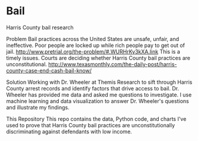 # Bail
Harris County bail research

Problem
Bail practices across the United States are unsafe, unfair, and ineffective.  Poor people are locked up while rich people pay to get out of jail.  http://www.pretrial.org/the-problem/#.WURHrKy3kXA.link
This is a timely issues.  Courts are deciding whether Harris County bail practices are unconstitutional. 
http://www.texasmonthly.com/the-daily-post/harris-county-case-end-cash-bail-know/

Solution
Working with Dr. Wheeler at Themis Research to sift through Harris County arrest records and identify factors that drive access to bail.  Dr. Wheeler has provided me data and asked me questions to investigate.  I use machine learning and data visualization to answer Dr. Wheeler's questions and illustrate my findings.

This Repository
This repo contains the data, Python code, and charts I've used to prove that Harris County bail practices are unconstitutionally discriminating against defendants with low income.  